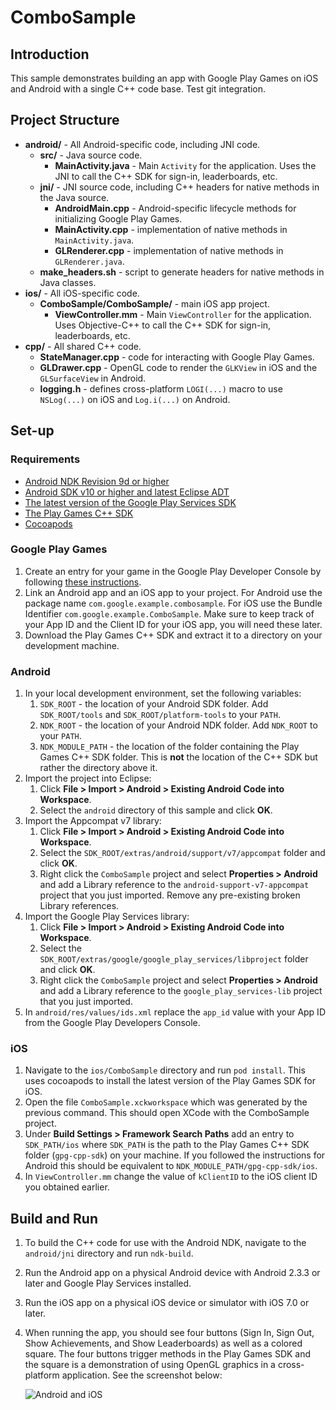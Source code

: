 # ComboSample

## Introduction
This sample demonstrates building an app with Google Play Games on iOS and Android with a single C++ code base. Test git integration.

## Project Structure

* **android/** - All Android-specific code, including JNI code.
    * **src/** - Java source code.
        * **MainActivity.java** - Main `Activity` for the application.  Uses the JNI to call the C++ SDK for sign-in, leaderboards, etc.
    * **jni/** - JNI source code, including C++ headers for native methods in the Java source.
        * **AndroidMain.cpp** - Android-specific lifecycle methods for initializing Google Play Games.
        * **MainActivity.cpp** - implementation of native methods in `MainActivity.java`.
        * **GLRenderer.cpp** - implementation of native methods in `GLRenderer.java`.
    * **make_headers.sh** - script to generate headers for native methods in Java classes.
* **ios/** - All iOS-specific code.
    * **ComboSample/ComboSample/** - main iOS app project.
        * **ViewController.mm** - Main `ViewController` for the application.  Uses Objective-C++ to call the C++ SDK for sign-in, leaderboards, etc.
* **cpp/** - All shared C++ code.
    * **StateManager.cpp** - code for interacting with Google Play Games. 
    * **GLDrawer.cpp** - OpenGL code to render the `GLKView` in iOS and the `GLSurfaceView` in Android.
    * **logging.h** - defines cross-platform `LOGI(...)` macro to use `NSLog(...)` on iOS and `Log.i(...)` on Android.
    
## Set-up

### Requirements

* [Android NDK Revision 9d or higher](https://developer.android.com/tools/sdk/ndk/index.html)
* [Android SDK v10 or higher and latest Eclipse ADT](https://developer.android.com/sdk/index.html)
* [The latest version of the Google Play Services SDK](http://developer.android.com/google/play-services/setup.html)
* [The Play Games C++ SDK](https://developers.google.com/games/services/downloads/)
* [Cocoapods](https://cocoapods.org)

### Google Play Games

1. Create an entry for your game in the Google Play Developer Console by following [these instructions](https://devsite.googleplex.com/games/services/console/enabling).
1. Link an Android app and an iOS app to your project.  For Android use the package name `com.google.example.combosample`.  For iOS use the Bundle Identifier `com.google.example.ComboSample`.  Make sure to keep track of your App ID and the Client ID for your iOS app, you will need these later.
1. Download the Play Games C++ SDK and extract it to a directory on your development machine.

### Android

1. In your local development environment, set the following variables:
    1. `SDK_ROOT` - the location of your Android SDK folder.  Add `SDK_ROOT/tools` and `SDK_ROOT/platform-tools` to your `PATH`.
    1. `NDK_ROOT` - the location of your Android NDK folder.  Add `NDK_ROOT` to your `PATH`.
    1. `NDK_MODULE_PATH` - the location of the folder containing the Play Games C++ SDK folder.  This is **not** the location of the C++ SDK but rather the directory above it.
1. Import the project into Eclipse:
    1. Click **File > Import > Android > Existing Android Code into Workspace**.
    1. Select the `android` directory of this sample and click **OK**.
1. Import the Appcompat v7 library:
    1. Click **File > Import > Android > Existing Android Code into Workspace**.
    1. Select the `SDK_ROOT/extras/android/support/v7/appcompat` folder and click **OK**.
    1. Right click the `ComboSample` project and select **Properties > Android** and add a Library reference to the `android-support-v7-appcompat` project that you just imported.   Remove any pre-existing broken Library references.
1. Import the Google Play Services library:
    1. Click **File > Import > Android > Existing Android Code into Workspace**.
    1. Select the `SDK_ROOT/extras/google/google_play_services/libproject` folder and click **OK**.
    1. Right click the `ComboSample` project and select **Properties > Android** and add a Library reference to the `google_play_services-lib` project that you just imported.
1. In `android/res/values/ids.xml` replace the `app_id` value with your App ID from the Google Play Developers Console.

### iOS

1. Navigate to the `ios/ComboSample` directory and run `pod install`.  This uses cocoapods to install the latest version of the Play Games SDK for iOS.
1. Open the file `ComboSample.xckworkspace` which was generated by the previous command.  This should open XCode with the ComboSample project.
1. Under **Build Settings > Framework Search Paths** add an entry to `SDK_PATH/ios` where `SDK_PATH` is the path to the Play Games C++ SDK folder (`gpg-cpp-sdk`) on your machine.  If you followed the instructions for Android this should be equivalent to `NDK_MODULE_PATH/gpg-cpp-sdk/ios`.
1. In `ViewController.mm` change the value of `kClientID` to the iOS client ID you obtained earlier.

## Build and Run

1. To build the C++ code for use with the Android NDK, navigate to the `android/jni` directory and run `ndk-build`.
1. Run the Android app on a physical Android device with Android 2.3.3 or later and Google Play Services installed.
1. Run the iOS app on a physical iOS device or simulator with iOS 7.0 or later.
1. When running the app, you should see four buttons (Sign In, Sign Out, Show Achievements, and Show Leaderboards) as well as a colored square.  The four buttons trigger methods in the Play Games SDK and the square is a demonstration of using OpenGL graphics in a cross-platform application.  See the screenshot below:


    ![Android and iOS](Android_and_iOS.png)
